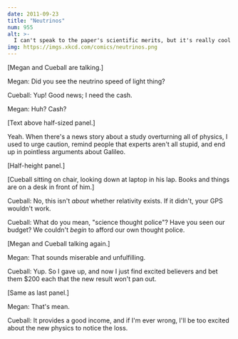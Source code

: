 ```yaml
---
date: 2011-09-23
title: "Neutrinos"
num: 955
alt: >-
  I can't speak to the paper's scientific merits, but it's really cool how on page 10 you can see that their reference GPS beacon is sensitive enough to pick up continential drift under the detector (interrupted halfway through by an earthquake).
img: https://imgs.xkcd.com/comics/neutrinos.png
---
```

[Megan and Cueball are talking.]

Megan: Did you see the neutrino speed of light thing?

Cueball: Yup! Good news; I need the cash.

Megan: Huh? Cash?

[Text above half-sized panel.]

Yeah. When there's a news story about a study overturning all of physics, I used to urge caution, remind people that experts aren't all stupid, and end up in pointless arguments about Galileo.

[Half-height panel.]

[Cueball sitting on chair, looking down at laptop in his lap. Books and things are on a desk in front of him.]

Cueball: No, this isn't *about* whether relativity exists. If it didn't, your GPS wouldn't work.

Cueball: What do you mean, "science thought police"? Have you seen our budget? We couldn't *begin* to afford our own thought police.

[Megan and Cueball talking again.]

Megan: That sounds miserable and unfulfilling.

Cueball: Yup. So I gave up, and now I just find excited believers and bet them $200 each that the new result won't pan out.

[Same as last panel.]

Megan: That's mean.

Cueball: It provides a good income, and if I'm ever wrong, I'll be too excited about the new physics to notice the loss.